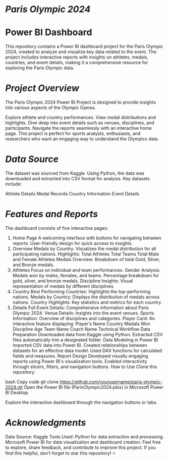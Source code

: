 # ***Paris Olympic 2024*** 

# Power BI Dashboard
This repository contains a Power BI dashboard project for the Paris Olympic 2024, created to analyze and visualize key data related to the event. The project includes interactive reports with insights on athletes, medals, countries, and event details, making it a comprehensive resource for exploring the Paris Olympic data.


# ***Project Overview***
The Paris Olympic 2024 Power BI Project is designed to provide insights into various aspects of the Olympic Games.

Explore athlete and country performances.
View medal distributions and highlights.
Dive deep into event details such as venues, disciplines, and participants.
Navigate the reports seamlessly with an interactive home page.
This project is perfect for sports analysts, enthusiasts, and researchers who want an engaging way to understand the Olympics data.


# ***Data Source***
The dataset was sourced from Kaggle.
Using Python, the data was downloaded and extracted into CSV format for analysis. Key datasets include:

Athlete Details
Medal Records
Country Information
Event Details


# ***Features and Reports***
The dashboard consists of five interactive pages:

1. Home Page
A welcoming interface with buttons for navigating between reports.
User-friendly design for quick access to insights.
2. Overview
Medals by Country: Visualizes the medal distribution for all participating nations.
Highlights:
Total Athletes
Total Teams
Total Male and Female Athletes
Medals Overview: Breakdown of total Gold, Silver, and Bronze medals.
3. Athletes
Focus on individual and team performances.
Gender Analysis:
Medals won by males, females, and teams.
Percentage breakdown for gold, silver, and bronze medals.
Discipline Insights: Visual representation of medals by different disciplines.
4. Country
Best Performing Countries: Highlights the top-performing nations.
Medals by Country: Displays the distribution of medals across nations.
Country Highlights: Key statistics and metrics for each country.
5. Details
Full Event Details: Comprehensive information about Paris Olympic 2024.
Venue Details: Insights into the event venues.
Sports Information: Overview of disciplines and categories.
Player Card: An interactive feature displaying:
Player’s Name
Country
Medals Won
Discipline
Age
Team Name
Coach Name
Technical Workflow
Data Preparation
Downloaded data from Kaggle using Python.
Extracted CSV files automatically into a designated folder.
Data Modeling in Power BI
Imported CSV data into Power BI.
Created relationships between datasets for an effective data model.
Used DAX functions for calculated fields and measures.
Report Design
Developed visually engaging reports using Power BI's visualization tools.
Enabled interactivity through slicers, filters, and navigation buttons.
How to Use
Clone this repository:

bash
Copy code
git clone https://github.com/yourusername/paris-olympic-2024.git
Open the Power BI file (ParisOlympic2024.pbix) in Microsoft Power BI Desktop.

Explore the interactive dashboard through the navigation buttons or tabs.


# ***Acknowledgments***
Data Source: Kaggle
Tools Used:
  Python for data extraction and processing.
  Microsoft Power BI for data visualization and dashboard creation.
  Feel free to explore, share feedback, and contribute to improve this project. If you find this helpful, don’t forget to star this repository! ⭐
